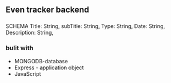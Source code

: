 ## Even tracker backend

###

SCHEMA
Title: String,
subTitle: String,
Type: String,
Date: String,
Description: String,

### bulit with

- MONGODB-database
- Express - application object
- JavaScript

